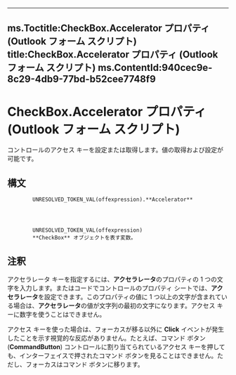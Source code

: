

---
ms.Toctitle:CheckBox.Accelerator プロパティ (Outlook フォーム スクリプト)
title:CheckBox.Accelerator プロパティ (Outlook フォーム スクリプト)
ms.ContentId:940cec9e-8c29-4db9-77bd-b52cee7748f9
---
# CheckBox.Accelerator プロパティ (Outlook フォーム スクリプト)




コントロールのアクセス キーを設定または取得します。値の取得および設定が可能です。

## 構文

            UNRESOLVED_TOKEN_VAL(offexpression).**Accelerator**




            UNRESOLVED_TOKEN_VAL(offexpression)
            **CheckBox** オブジェクトを表す変数。



## 注釈
アクセラレータ キーを指定するには、**アクセラレータ**のプロパティの 1 つの文字を入力します。またはコードでコントロールのプロパティ シートでは、**アクセラレータ**を設定できます。このプロパティの値に 1 つ以上の文字が含まれている場合は、**アクセラレータ**の値が文字列の最初の文字になります。アクセス キーに数字を使うことはできません。



アクセス キーを使った場合は、フォーカスが移る以外に **Click** イベントが発生したことを示す視覚的な反応がありません。たとえば、コマンド ボタン (**CommandButton**) コントロールに割り当てられているアクセス キーを押しても、インターフェイスで押されたコマンド ボタンを見ることはできません。ただし、フォーカスはコマンド ボタンに移ります。




